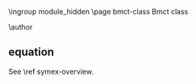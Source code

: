 \ingroup module_hidden 
\page bmct-class Bmct class

\author

## equation ##

See \ref symex-overview.
